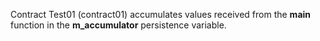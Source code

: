 Contract Test01 (contract01) accumulates values received from the **main** function in the **m_accumulator** persistence variable.


